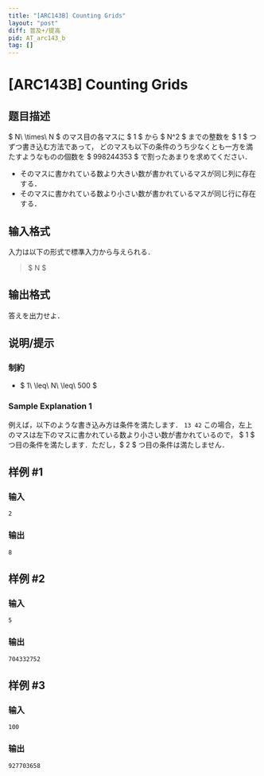 ```yaml
---
title: "[ARC143B] Counting Grids"
layout: "post"
diff: 普及+/提高
pid: AT_arc143_b
tag: []
---
```


# [ARC143B] Counting Grids

## 题目描述

[problemUrl]: https://atcoder.jp/contests/arc143/tasks/arc143_b

$ N\ \times\ N $ のマス目の各マスに $ 1 $ から $ N^2 $ までの整数を $ 1 $ つずつ書き込む方法であって， どのマスも以下の条件のうち少なくとも一方を満たすようなものの個数を $ 998244353 $ で割ったあまりを求めてください．

- そのマスに書かれている数より大きい数が書かれているマスが同じ列に存在する．
- そのマスに書かれている数より小さい数が書かれているマスが同じ行に存在する．

## 输入格式

入力は以下の形式で標準入力から与えられる．

> $ N $

## 输出格式

答えを出力せよ．

## 说明/提示

### 制約

- $ 1\ \leq\ N\ \leq\ 500 $

### Sample Explanation 1

例えば，以下のような書き込み方は条件を満たします． ``` 13 42 ``` この場合，左上のマスは左下のマスに書かれている数より小さい数が書かれているので， $ 1 $ つ目の条件を満たします．ただし，$ 2 $ つ目の条件は満たしません．

## 样例 #1

### 输入

```
2
```

### 输出

```
8
```

## 样例 #2

### 输入

```
5
```

### 输出

```
704332752
```

## 样例 #3

### 输入

```
100
```

### 输出

```
927703658
```

